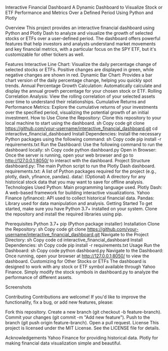 Interactive Financial Dashboard
A Dynamic Dashboard to Visualize Stock or ETF Performance and Metrics Over a Defined Period Using Python and Plotly

Overview
This project provides an interactive financial dashboard using Python and Plotly Dash to analyze and visualize the growth of selected stocks or ETFs over a user-defined period. The dashboard offers powerful features that help investors and analysts understand market movements and key financial metrics, with a particular focus on the SPY ETF, but it's customizable for other tickers as well.

Features
Interactive Line Chart: Visualize the daily percentage change of selected stocks or ETFs. Positive changes are displayed in green, while negative changes are shown in red.
Dynamic Bar Chart: Provides a bar chart version of the daily percentage change, helping you quickly spot trends.
Annual Percentage Growth Calculation: Automatically calculate and display the annual growth percentage for your chosen stock or ETF.
Rolling Correlation Analysis: View the rolling correlation of your selected assets over time to understand their relationships.
Cumulative Returns and Performance Metrics: Explore the cumulative returns of your investments over the specified period, visualizing the potential growth of an initial investment.
How to Use
Clone the Repository: Clone this repository to your local machine to start using the dashboard.
sh
Copy code
git clone https://github.com/your-username/interactive_financial_dashboard.git
cd interactive_financial_dashboard
Install Dependencies: Install the necessary Python packages using the following command:
sh
Copy code
pip install -r requirements.txt
Run the Dashboard: Use the following command to run the dashboard locally:
sh
Copy code
python dashboard.py
Open in Browser: Once the server is running, open your web browser and go to http://127.0.0.1:8050/ to interact with the dashboard.
Project Structure
dashboard.py: The main Python script to run the Plotly Dash dashboard.
requirements.txt: A list of Python packages required for the project (e.g., plotly, dash, yfinance, pandas).
data/: (Optional) A directory for any historical stock data that you may want to save for offline analysis.
Technologies Used
Python: Main programming language used.
Plotly Dash: A web-based framework for building interactive visualizations.
Yahoo Finance (yfinance): API used to collect historical financial data.
Pandas: Library used for data manipulation and analysis.
Getting Started
To get started, make sure you have Python 3.7+ installed on your system. Clone the repository and install the required libraries using pip.

Prerequisites
Python 3.7+
pip (Python package installer)
Installation
Clone the Repository:
sh
Copy code
git clone https://github.com/your-username/interactive_financial_dashboard.git
Navigate to the Project Directory:
sh
Copy code
cd interactive_financial_dashboard
Install Dependencies:
sh
Copy code
pip install -r requirements.txt
Usage
Run the Dashboard:
sh
Copy code
python dashboard.py
Navigate to the Dashboard: Once running, open your browser at http://127.0.0.1:8050/ to view the dashboard.
Customizing for Other Stocks or ETFs
The dashboard is designed to work with any stock or ETF symbol available through Yahoo Finance. Simply modify the stock symbols in dashboard.py to analyze the performance of different assets.

Screenshots

Contributing
Contributions are welcome! If you'd like to improve the functionality, fix a bug, or add new features, please:

Fork this repository.
Create a new branch (git checkout -b feature-branch).
Commit your changes (git commit -m "Add new feature").
Push to the branch (git push origin feature-branch).
Open a pull request.
License
This project is licensed under the MIT License. See the LICENSE file for details.

Acknowledgements
Yahoo Finance for providing historical data.
Plotly for making financial data visualization simple and beautiful.
